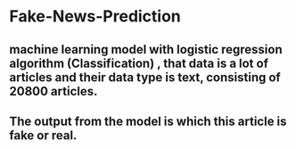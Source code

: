 # Fake-News-Prediction

## machine learning model with logistic regression algorithm (Classification) , that data is a lot of articles and their data type is text, consisting of 20800 articles.

## The output from the model is which this article is fake or real.
